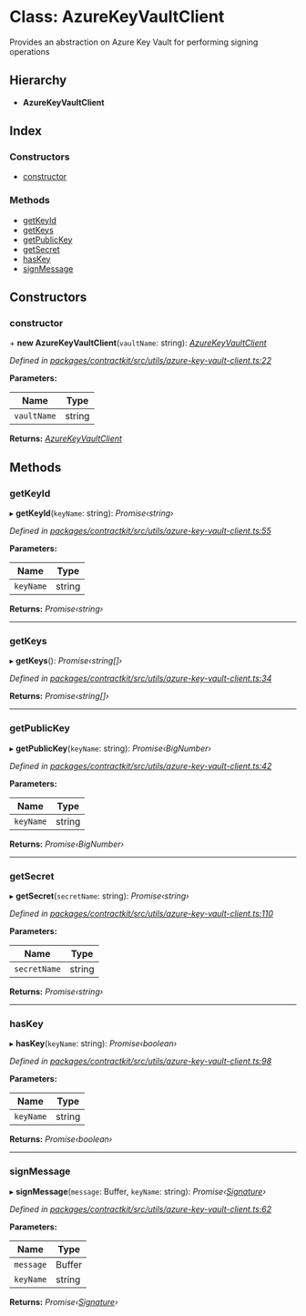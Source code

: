 # Class: AzureKeyVaultClient

Provides an abstraction on Azure Key Vault for performing signing operations

## Hierarchy

* **AzureKeyVaultClient**

## Index

### Constructors

* [constructor](_utils_azure_key_vault_client_.azurekeyvaultclient.md#constructor)

### Methods

* [getKeyId](_utils_azure_key_vault_client_.azurekeyvaultclient.md#getkeyid)
* [getKeys](_utils_azure_key_vault_client_.azurekeyvaultclient.md#getkeys)
* [getPublicKey](_utils_azure_key_vault_client_.azurekeyvaultclient.md#getpublickey)
* [getSecret](_utils_azure_key_vault_client_.azurekeyvaultclient.md#getsecret)
* [hasKey](_utils_azure_key_vault_client_.azurekeyvaultclient.md#haskey)
* [signMessage](_utils_azure_key_vault_client_.azurekeyvaultclient.md#signmessage)

## Constructors

###  constructor

\+ **new AzureKeyVaultClient**(`vaultName`: string): *[AzureKeyVaultClient](_utils_azure_key_vault_client_.azurekeyvaultclient.md)*

*Defined in [packages/contractkit/src/utils/azure-key-vault-client.ts:22](https://github.com/celo-org/celo-monorepo/blob/master/packages/contractkit/src/utils/azure-key-vault-client.ts#L22)*

**Parameters:**

Name | Type |
------ | ------ |
`vaultName` | string |

**Returns:** *[AzureKeyVaultClient](_utils_azure_key_vault_client_.azurekeyvaultclient.md)*

## Methods

###  getKeyId

▸ **getKeyId**(`keyName`: string): *Promise‹string›*

*Defined in [packages/contractkit/src/utils/azure-key-vault-client.ts:55](https://github.com/celo-org/celo-monorepo/blob/master/packages/contractkit/src/utils/azure-key-vault-client.ts#L55)*

**Parameters:**

Name | Type |
------ | ------ |
`keyName` | string |

**Returns:** *Promise‹string›*

___

###  getKeys

▸ **getKeys**(): *Promise‹string[]›*

*Defined in [packages/contractkit/src/utils/azure-key-vault-client.ts:34](https://github.com/celo-org/celo-monorepo/blob/master/packages/contractkit/src/utils/azure-key-vault-client.ts#L34)*

**Returns:** *Promise‹string[]›*

___

###  getPublicKey

▸ **getPublicKey**(`keyName`: string): *Promise‹BigNumber›*

*Defined in [packages/contractkit/src/utils/azure-key-vault-client.ts:42](https://github.com/celo-org/celo-monorepo/blob/master/packages/contractkit/src/utils/azure-key-vault-client.ts#L42)*

**Parameters:**

Name | Type |
------ | ------ |
`keyName` | string |

**Returns:** *Promise‹BigNumber›*

___

###  getSecret

▸ **getSecret**(`secretName`: string): *Promise‹string›*

*Defined in [packages/contractkit/src/utils/azure-key-vault-client.ts:110](https://github.com/celo-org/celo-monorepo/blob/master/packages/contractkit/src/utils/azure-key-vault-client.ts#L110)*

**Parameters:**

Name | Type |
------ | ------ |
`secretName` | string |

**Returns:** *Promise‹string›*

___

###  hasKey

▸ **hasKey**(`keyName`: string): *Promise‹boolean›*

*Defined in [packages/contractkit/src/utils/azure-key-vault-client.ts:98](https://github.com/celo-org/celo-monorepo/blob/master/packages/contractkit/src/utils/azure-key-vault-client.ts#L98)*

**Parameters:**

Name | Type |
------ | ------ |
`keyName` | string |

**Returns:** *Promise‹boolean›*

___

###  signMessage

▸ **signMessage**(`message`: Buffer, `keyName`: string): *Promise‹[Signature](_utils_signature_utils_.signature.md)›*

*Defined in [packages/contractkit/src/utils/azure-key-vault-client.ts:62](https://github.com/celo-org/celo-monorepo/blob/master/packages/contractkit/src/utils/azure-key-vault-client.ts#L62)*

**Parameters:**

Name | Type |
------ | ------ |
`message` | Buffer |
`keyName` | string |

**Returns:** *Promise‹[Signature](_utils_signature_utils_.signature.md)›*
